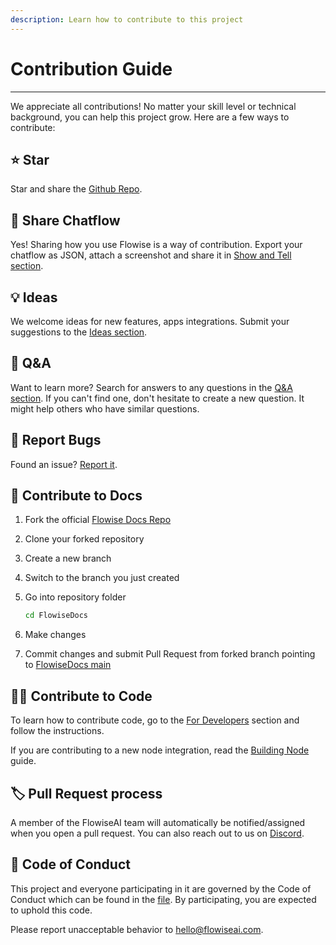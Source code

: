 ```yaml
---
description: Learn how to contribute to this project
---
```


# Contribution Guide

---

We appreciate all contributions! No matter your skill level or technical background, you can help this project grow. Here are a few ways to contribute:

## ⭐ Star

Star and share the [Github Repo](https://github.com/FlowiseAI/Flowise).

## 🙌 Share Chatflow

Yes! Sharing how you use Flowise is a way of contribution. Export your chatflow as JSON, attach a screenshot and share it in [Show and Tell section](https://github.com/FlowiseAI/Flowise/discussions/categories/show-and-tell).

## 💡 Ideas

We welcome ideas for new features, apps integrations. Submit your suggestions to the [Ideas section](https://github.com/FlowiseAI/Flowise/discussions/categories/ideas).

## 🙋 Q\&A

Want to learn more? Search for answers to any questions in the [Q\&A section](https://github.com/FlowiseAI/Flowise/discussions/categories/q-a). If you can't find one, don't hesitate to create a new question. It might help others who have similar questions.

## 🐞 Report Bugs

Found an issue? [Report it](https://github.com/FlowiseAI/Flowise/issues/new/choose).

## 📖 Contribute to Docs

1. Fork the official [Flowise Docs Repo](https://github.com/FlowiseAI/FlowiseDocs)
2. Clone your forked repository
3. Create a new branch
4. Switch to the branch you just created
5. Go into repository folder

    ```bash
    cd FlowiseDocs
    ```

6. Make changes
7. Commit changes and submit Pull Request from forked branch pointing to [FlowiseDocs main](https://github.com/FlowiseAI/FlowiseDocs)

## 👨‍💻 Contribute to Code

To learn how to contribute code, go to the [For Developers](../getting-started/#setup-2) section and follow the instructions.

If you are contributing to a new node integration, read the [Building Node](building-node.md) guide.

## 🏷️ Pull Request process

A member of the FlowiseAI team will automatically be notified/assigned when you open a pull request. You can also reach out to us on [Discord](https://discord.gg/jbaHfsRVBW).

## 📜 Code of Conduct

This project and everyone participating in it are governed by the Code of Conduct which can be found in the [file](https://github.com/FlowiseAI/Flowise/blob/main/CODE_OF_CONDUCT.md). By participating, you are expected to uphold this code.

Please report unacceptable behavior to hello@flowiseai.com.
